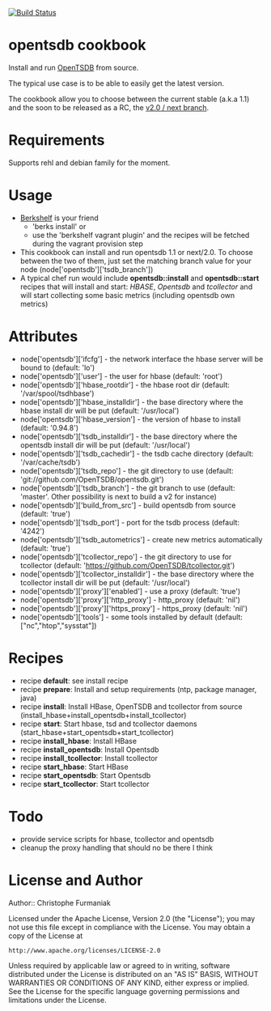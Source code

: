 [![Build Status](https://travis-ci.org/looztra/opentsdb-cookbook.png?branch=master)](https://travis-ci.org/looztra/opentsdb-cookbook)

# opentsdb cookbook

Install and run [OpenTSDB](http://opentsdb.net/ "OpenTSDB") from source.

The typical use case is to be able to easily get the latest version.

The cookbook allow you to choose between the current stable (a.k.a 1.1) and the soon to be released as a RC, the [v2.0 / next branch](http://opentsdb.net/docs/build/html/).


# Requirements

Supports rehl and debian family for the moment.

# Usage

- [Berkshelf](http://berkshelf.com/) is your friend
    - 'berks install' or
    - use the 'berkshelf vagrant plugin' and the recipes will be fetched during the vagrant provision step
- This cookbook can install and run opentsdb 1.1 or next/2.0. To choose between the two of them, just set the matching branch value for your node (node['opentsdb']['tsdb_branch'])
- A typical chef run would include **opentsdb::install** and **opentsdb::start** recipes that will install and start: *HBASE*, *Opentsdb* and *tcollector* and will start collecting some basic metrics (including opentsdb own metrics)

# Attributes

- node['opentsdb']['ifcfg'] - the network interface the hbase server will be bound to (default: 'lo')
- node['opentsdb']['user'] - the user for hbase (default: 'root')
- node['opentsdb']['hbase_rootdir'] - the hbase root dir (default: '/var/spool/tsdhbase')
- node['opentsdb']['hbase_installdir'] - the base directory where the hbase install dir will be put (default: '/usr/local')
- node['opentsdb']['hbase_version'] - the version of hbase to install (default: '0.94.8')
- node['opentsdb']['tsdb_installdir'] - the base directory where the opentsdb install dir will be put (default: '/usr/local')
- node['opentsdb']['tsdb_cachedir'] - the tsdb cache directory (default: '/var/cache/tsdb')
- node['opentsdb']['tsdb_repo'] - the git directory to use (default: 'git://github.com/OpenTSDB/opentsdb.git')
- node['opentsdb']['tsdb_branch'] - the git branch to use (default: 'master'. Other possibility is next to build a v2 for instance)
- node['opentsdb']['build_from_src'] - build opentsdb from source (default: 'true')
- node['opentsdb']['tsdb_port'] - port for the tsdb process (default: '4242')
- node['opentsdb']['tsdb_autometrics'] - create new metrics automatically (default: 'true')
- node['opentsdb']['tcollector_repo'] - the git directory to use for tcollector (default: 'https://github.com/OpenTSDB/tcollector.git')
- node['opentsdb']['tcollector_installdir'] - the base directory where the tcollector install dir will be put (default: '/usr/local')
- node['opentsdb']['proxy']['enabled'] - use a proxy (default: 'true')
- node['opentsdb']['proxy']['http_proxy'] - http_proxy (default: 'nil')
- node['opentsdb']['proxy']['https_proxy'] - https_proxy (default: 'nil')
- node['opentsdb']['tools'] - some tools installed by default (default: ["nc","htop","sysstat"])

# Recipes

- recipe **default**: see install recipe
- recipe **prepare**: Install and setup requirements (ntp, package manager, java)
- recipe **install**: Install HBase, OpenTSDB and tcollector from source (install_hbase+install_opentsdb+install_tcollector)
- recipe **start**: Start hbase, tsd and tcollector daemons (start_hbase+start_opentsdb+start_tcollector)
- recipe **install_hbase**: Install HBase
- recipe **install_opentsdb**: Install Opentsdb
- recipe **install_tcollector**: Install tcollector
- recipe **start_hbase**: Start HBase
- recipe **start_opentsdb**: Start Opentsdb
- recipe **start_tcollector**: Start tcollector

# Todo

- provide service scripts for hbase, tcollector and opentsdb
- cleanup the proxy handling that should no be there I think

# License and Author

Author:: Christophe Furmaniak

Licensed under the Apache License, Version 2.0 (the "License");
you may not use this file except in compliance with the License.
You may obtain a copy of the License at

    http://www.apache.org/licenses/LICENSE-2.0

Unless required by applicable law or agreed to in writing, software
distributed under the License is distributed on an "AS IS" BASIS,
WITHOUT WARRANTIES OR CONDITIONS OF ANY KIND, either express or implied.
See the License for the specific language governing permissions and
limitations under the License.
